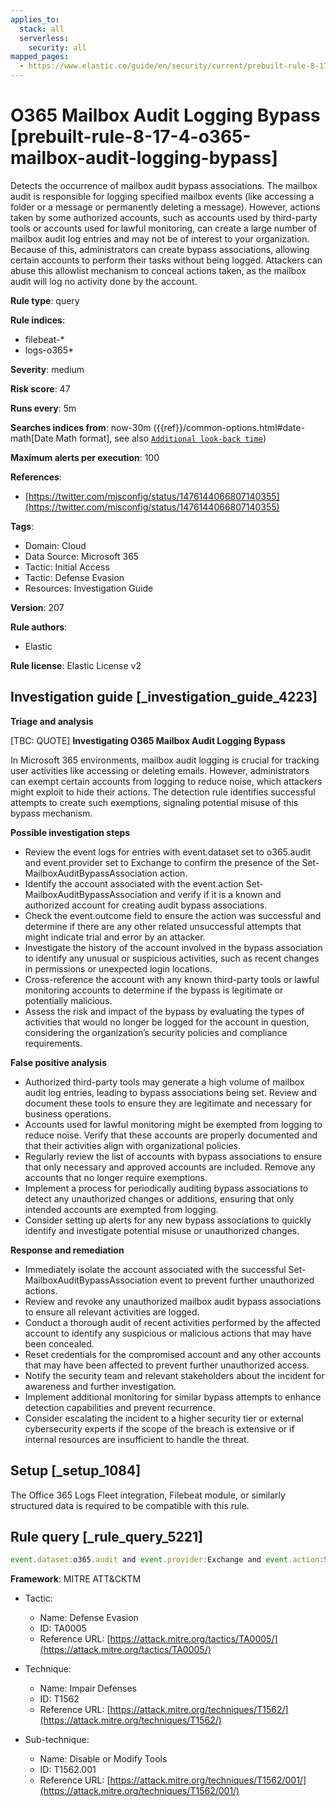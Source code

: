 ```yaml
---
applies_to:
  stack: all
  serverless:
    security: all
mapped_pages:
  - https://www.elastic.co/guide/en/security/current/prebuilt-rule-8-17-4-o365-mailbox-audit-logging-bypass.html
---
```


# O365 Mailbox Audit Logging Bypass [prebuilt-rule-8-17-4-o365-mailbox-audit-logging-bypass]

Detects the occurrence of mailbox audit bypass associations. The mailbox audit is responsible for logging specified mailbox events (like accessing a folder or a message or permanently deleting a message). However, actions taken by some authorized accounts, such as accounts used by third-party tools or accounts used for lawful monitoring, can create a large number of mailbox audit log entries and may not be of interest to your organization. Because of this, administrators can create bypass associations, allowing certain accounts to perform their tasks without being logged. Attackers can abuse this allowlist mechanism to conceal actions taken, as the mailbox audit will log no activity done by the account.

**Rule type**: query

**Rule indices**:

* filebeat-*
* logs-o365*

**Severity**: medium

**Risk score**: 47

**Runs every**: 5m

**Searches indices from**: now-30m ({{ref}}/common-options.html#date-math[Date Math format], see also [`Additional look-back time`](docs-content://solutions/security/detect-and-alert/create-detection-rule.md#rule-schedule))

**Maximum alerts per execution**: 100

**References**:

* [https://twitter.com/misconfig/status/1476144066807140355](https://twitter.com/misconfig/status/1476144066807140355)

**Tags**:

* Domain: Cloud
* Data Source: Microsoft 365
* Tactic: Initial Access
* Tactic: Defense Evasion
* Resources: Investigation Guide

**Version**: 207

**Rule authors**:

* Elastic

**Rule license**: Elastic License v2

## Investigation guide [_investigation_guide_4223]

**Triage and analysis**

[TBC: QUOTE]
**Investigating O365 Mailbox Audit Logging Bypass**

In Microsoft 365 environments, mailbox audit logging is crucial for tracking user activities like accessing or deleting emails. However, administrators can exempt certain accounts from logging to reduce noise, which attackers might exploit to hide their actions. The detection rule identifies successful attempts to create such exemptions, signaling potential misuse of this bypass mechanism.

**Possible investigation steps**

* Review the event logs for entries with event.dataset set to o365.audit and event.provider set to Exchange to confirm the presence of the Set-MailboxAuditBypassAssociation action.
* Identify the account associated with the event.action Set-MailboxAuditBypassAssociation and verify if it is a known and authorized account for creating audit bypass associations.
* Check the event.outcome field to ensure the action was successful and determine if there are any other related unsuccessful attempts that might indicate trial and error by an attacker.
* Investigate the history of the account involved in the bypass association to identify any unusual or suspicious activities, such as recent changes in permissions or unexpected login locations.
* Cross-reference the account with any known third-party tools or lawful monitoring accounts to determine if the bypass is legitimate or potentially malicious.
* Assess the risk and impact of the bypass by evaluating the types of activities that would no longer be logged for the account in question, considering the organization’s security policies and compliance requirements.

**False positive analysis**

* Authorized third-party tools may generate a high volume of mailbox audit log entries, leading to bypass associations being set. Review and document these tools to ensure they are legitimate and necessary for business operations.
* Accounts used for lawful monitoring might be exempted from logging to reduce noise. Verify that these accounts are properly documented and that their activities align with organizational policies.
* Regularly review the list of accounts with bypass associations to ensure that only necessary and approved accounts are included. Remove any accounts that no longer require exemptions.
* Implement a process for periodically auditing bypass associations to detect any unauthorized changes or additions, ensuring that only intended accounts are exempted from logging.
* Consider setting up alerts for any new bypass associations to quickly identify and investigate potential misuse or unauthorized changes.

**Response and remediation**

* Immediately isolate the account associated with the successful Set-MailboxAuditBypassAssociation event to prevent further unauthorized actions.
* Review and revoke any unauthorized mailbox audit bypass associations to ensure all relevant activities are logged.
* Conduct a thorough audit of recent activities performed by the affected account to identify any suspicious or malicious actions that may have been concealed.
* Reset credentials for the compromised account and any other accounts that may have been affected to prevent further unauthorized access.
* Notify the security team and relevant stakeholders about the incident for awareness and further investigation.
* Implement additional monitoring for similar bypass attempts to enhance detection capabilities and prevent recurrence.
* Consider escalating the incident to a higher security tier or external cybersecurity experts if the scope of the breach is extensive or if internal resources are insufficient to handle the threat.


## Setup [_setup_1084]

The Office 365 Logs Fleet integration, Filebeat module, or similarly structured data is required to be compatible with this rule.


## Rule query [_rule_query_5221]

```js
event.dataset:o365.audit and event.provider:Exchange and event.action:Set-MailboxAuditBypassAssociation and event.outcome:success
```

**Framework**: MITRE ATT&CKTM

* Tactic:

    * Name: Defense Evasion
    * ID: TA0005
    * Reference URL: [https://attack.mitre.org/tactics/TA0005/](https://attack.mitre.org/tactics/TA0005/)

* Technique:

    * Name: Impair Defenses
    * ID: T1562
    * Reference URL: [https://attack.mitre.org/techniques/T1562/](https://attack.mitre.org/techniques/T1562/)

* Sub-technique:

    * Name: Disable or Modify Tools
    * ID: T1562.001
    * Reference URL: [https://attack.mitre.org/techniques/T1562/001/](https://attack.mitre.org/techniques/T1562/001/)




